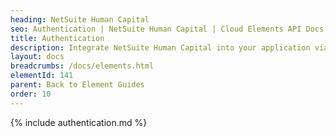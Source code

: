 ```yaml
---
heading: NetSuite Human Capital
seo: Authentication | NetSuite Human Capital | Cloud Elements API Docs
title: Authentication
description: Integrate NetSuite Human Capital into your application via the Cloud Elements APIs.
layout: docs
breadcrumbs: /docs/elements.html
elementId: 141
parent: Back to Element Guides
order: 10
---
```


{% include authentication.md %}
